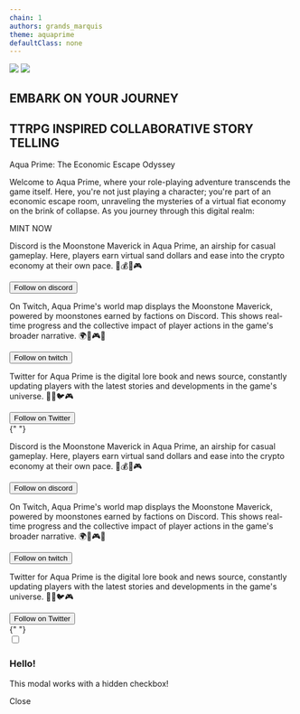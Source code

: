 ```yaml
---
chain: 1
authors: grands_marquis
theme: aquaprime
defaultClass: none
---
```


<div class="w-full text-white">
  <section class="relative w-full py-12 md:py-24 lg:py-32 ">
    <div class="  grid gap-6 px-4 md:px-6 grid-cols-3">
      <img
        class="h-full absolute left-0 top-0"
        src="https://iili.io/JzWAwEF.png"
      />
      <img
        class="h-full absolute right-0 top-0"
        src="https://iili.io/JzW5wJa.png"
      />
      <div class=""></div>
      <div class="flex flex-col items-center text-center justify-center space-y-4">
        <h1 class="text-6xl font-bold">EMBARK ON YOUR JOURNEY</h1>
        <h2 class="text-4xl">TTRPG INSPIRED COLLABORATIVE STORY TELLING</h2>
        <p class="text-5xl drop-shadow-lg">
          Aqua Prime: The Economic Escape Odyssey
        </p>
        <p class="text-base">
          Welcome to Aqua Prime, where your role-playing adventure transcends
          the game itself. Here, you're not just playing a character; you're
          part of an economic escape room, unraveling the mysteries of a virtual
          fiat economy on the brink of collapse. As you journey through this
          digital realm:
        </p>
        <label htmlFor="minting_modal" class="btn btn-wide btn-primary">
          MINT NOW
        </label>
      </div>
      <div class=""></div>
    </div>
  </section>
</div>
<section class="bg-neutral w-full py-12  ">
  <div class="grid gap-6 px-4 md:px-6 grid-cols-3 lg:gap-12">
    <div class="relative text-center">
      <p>
        Discord is the Moonstone Maverick in Aqua Prime, an airship for casual
        gameplay. Here, players earn virtual sand dollars and ease into the
        crypto economy at their own pace. 🚀💰🌌🎮
      </p>
      <button class="absolute bottom-0 left-0 w-full btn btn-primary">
        Follow on discord
      </button>
    </div>
    <div class="text-center">
      <p>
        On Twitch, Aqua Prime's world map displays the Moonstone Maverick,
        powered by moonstones earned by factions on Discord. This shows
        real-time progress and the collective impact of player actions in the
        game's broader narrative. 🌍🚀🎮🌌
      </p>
      <button class="w-full btn btn-primary">Follow on twitch</button>
    </div>
    <div class="relative text-center">
      <p>
        Twitter for Aqua Prime is the digital lore book and news source,
        constantly updating players with the latest stories and developments in
        the game's universe. 📜🌐🐦🎮
      </p>
      <button class="absolute bottom-0 left-0 w-full btn btn-primary">
        Follow on Twitter
      </button>
    </div>{" "}
  </div>
</section>
<section class="w-full py-12  ">
  <div class=" grid gap-6 px-4 md:px-6 lg:grid-cols-3 lg:gap-12">
    <div class="text-center">
      <p>
        Discord is the Moonstone Maverick in Aqua Prime, an airship for casual
        gameplay. Here, players earn virtual sand dollars and ease into the
        crypto economy at their own pace. 🚀💰🌌🎮
      </p>
      <button class="absolute bottom-0 left-0 btn btn-primary">
        Follow on discord
      </button>
    </div>
    <div class="relative text-center">
      <p>
        On Twitch, Aqua Prime's world map displays the Moonstone Maverick,
        powered by moonstones earned by factions on Discord. This shows
        real-time progress and the collective impact of player actions in the
        game's broader narrative. 🌍🚀🎮🌌
      </p>
      <button class="btn w-full btn-primary">Follow on twitch</button>
    </div>
    <div class="text-center">
      <p>
        Twitter for Aqua Prime is the digital lore book and news source,
        constantly updating players with the latest stories and developments in
        the game's universe. 📜🌐🐦🎮
      </p>
      <button class="btn btn-primary">Follow on Twitter</button>
    </div>{" "}
  </div>
</section>
<input type="checkbox" id="minting_modal" className="modal-toggle" />
<div className="modal" role="dialog">
  <div className="modal-box">
    <h3 className="text-lg font-bold">Hello!</h3>
    <p className="py-4">This modal works with a hidden checkbox!</p>
  </div>
  <label className="modal-backdrop" htmlFor="minting_modal">
    Close
  </label>
</div>
